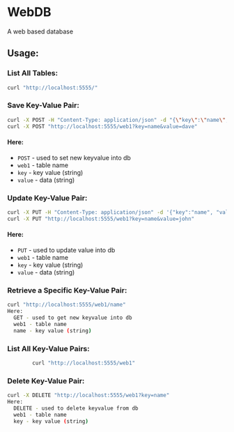 WebDB
===
A web based database


## Usage:

### List All Tables:
```bash
curl "http://localhost:5555/"
```

### Save Key-Value Pair:
```bash
curl -X POST -H "Content-Type: application/json" -d "{\"key\":\"name\", \"value\":\"thisdata\"}" "http://localhost:5555/web1"
curl -X POST "http://localhost:5555/web1?key=name&value=dave"
```
#### Here:
- `POST` - used to set new keyvalue into db
- `web1` - table name
- `key` - key value (string)
- `value` - data (string)

### Update Key-Value Pair:
```bash
curl -X PUT -H "Content-Type: application/json" -d '{"key":"name", "value":"updated value"}' "http://localhost:5555/web1"
curl -X PUT "http://localhost:5555/web1?key=name&value=john"
```
#### Here:
- `PUT` - used to update value into db
- `web1` - table name
- `key` - key value (string)
- `value` - data (string)

### Retrieve a Specific Key-Value Pair:
```bash
curl "http://localhost:5555/web1/name"
Here:
  GET - used to get new keyvalue into db
  web1 - table name
  name - key value (string)
```			
	
### List All Key-Value Pairs:
```bash
		curl "http://localhost:5555/web1"
```

###	Delete Key-Value Pair:
```bash
curl -X DELETE "http://localhost:5555/web1?key=name"
Here:
  DELETE - used to delete keyvalue from db
  web1 - table name
  key - key value (string)
```
	

